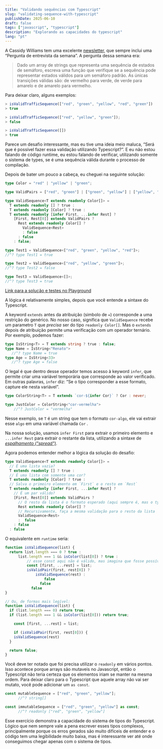```yaml
---
title: "Validando sequências com Typescript"
slug: "validating-sequence-with-typescript"
publishDate: 2025-06-10
draft: false
tags: ["javascript", "typescript"]
description: "Explorando as capacidades do typescript"
lang: "pt"
---
```


A Cassidy Williams tem uma excelente [newsletter](https://cassidoo.co/newsletter), que sempre inclui uma “Pergunta de entrevista da semana”. A pergunta dessa semana era:

> Dado um array de strings que representa uma sequência de estados de semáforo, escreva uma função que verifique se a sequência pode representar estados válidos para um semáforo padrão. As únicas transições válidas são: de vermelho para verde, de verde para amarelo e de amarelo para vermelho.

Para deixar claro, alguns exemplos:

```ts
> isValidTrafficSequence(["red", "green", "yellow", "red", "green"])
> true

> isValidTrafficSequence(["red", "yellow", "green"]);
> false

> isValidTrafficSequence([])
> true
```

Parece um desafio interessante, mas eu tive uma ideia meio maluca, “Será que é possível fazer essa validação utilizando Typescript?”. E eu não estou falando de código runtime, eu estou falando de verificar, utilizando somente o sistema de types, se é uma sequência válida durante o processo de compilação.

Depois de bater um pouco a cabeça, eu cheguei na seguinte solução:

```ts
type Color = "red" | "yellow" | "green";

type ValidPairs = ["red", "green"] | ["green", "yellow"] | ["yellow", "red"];

type ValidSequence<T extends readonly Color[]> =
  T extends readonly [] ? true :
  T extends readonly [Color] ? true :
  T extends readonly [infer First, ...infer Rest] ?
    [First, Rest[0]] extends ValidPairs ?
      Rest extends readonly Color[] ?
        ValidSequence<Rest>
        : false
      : false
    : false;

type Test1 = ValidSequence<["red", "green", "yellow", "red"]>;
//^? type Test1 = true

type Test2 = ValidSequence<["red", "yellow", "green"]>;
//^? type Test2 = false

type Test3 = ValidSequence<[]>;
//^? type Test3 = true
```

[Link para a solução e testes no Playground](https://www.typescriptlang.org/play/?#code/C4TwDgpgBAwg9gGzgJygXigImRAJpqAHyxAgSQHcDjMBzHCAO0wG4AoN0SKANQEMEAS1wAFPoOQBndFADa2PJgA0WehCaYAukTl0GzFZlLk4VbcXnHKyrDnyb2ncNH5DcAZQgBHAK5MAxhAAPAAqUBAAHsBMuNI4fLhwjAggsIgospoAfOhsUFBhkdGMsVDxicmpmVAA-FDAyH5QAFx5BeFRMXEQCUkpcvBIyNp1DU2t+YWdJd29lXKCjABmEKgAYhKSwCoAdHuLK6gAShBbI235shtS21AnW7IADJraRV28AsJim7UX+XenYAdYqlcp9VKDDLnf4wj5uTy+ALBe7ALJ-GHNKBLASSCDolpYnF4jGEhC4xxObgAUQikH8wFCwPeYwgOQwIQ4XGgIUBAEYZDS6QzXMIEX5GIEgvI7FosmiuQVAQAmAW0iD0oIijzecWS+RqDSGKymWXy5yKrYAZlVQs1n21iIlwWliiNZGs2RyAHovVAAJKMABuAEO3HBKdzAQAWG3q4X2sVIqUKfCGA0GWyKT1QH3+oOh4ThhU8rYAVljGq1iadyZlaf0NiM7pNnojFuAADYK-H4Tqk5Zm1RDHXVA3h1m5TnfQGQ2G2yXgAB2bt23uOvV6dQZzeG0db01TvOzwvzwEADhXVb7NZdqb3u6bJiHmbvO+YreLgIAnJeE9e9a2QA)

A lógica é relativamente simples, depois que você entende a sintaxe do Typescript.

A keyword `extends` antes da atribuição (simbolo de `=`) corresponde a uma restrição do genérico. No nosso caso, significa que `ValidSequence` recebe um parametro `T` que *precisa* ser do tipo `readonly Color[]`. Mas o `extends` depois de atribuição permite uma verificação com um operador ternário. Por exemplo, podemos fazer:

```ts
type IsString<T> = T extends string ? true : false;
type Name = IsString<"Renato">
   //^? type Name = true
type Age = IsString<33>
   //^? type Age = false
```

O legal é que dentro desse operador temos acesso à keyword `infer`, que permite criar uma variável temporária que corresponde ao valor verificado. Em outras palavras, `infer` diz: “Se o tipo corresponder a esse formato, capture ele nesta variável”.

```ts
type ColorString<T> = T extends `cor-${infer Cor}` ? Cor : never;

type JustColor = ColorString<"cor-vermelha">
    //^? JustColor = "vermelha"
```

Nesse exemplo, se `T` é um string que tem o formato `cor-algo`, ele vai extrair esse `algo` em uma variável chamada `Cor` .

Na nossa solução, usamos `infer First` para extrair o primeiro elemento e `...infer Rest` para extrair o restante da lista, utilizando a sintaxe de [*espalhamento ("spread")*](https://developer.mozilla.org/en-US/docs/Web/JavaScript/Reference/Operators/Spread_syntax).

Agora podemos entender melhor a lógica da solução do desafio:

```ts
type ValidSequence<T extends readonly Color[]> = 
  // É uma lista vazia?
  T extends readonly [] ? true : 
  // É uma lista com somente uma cor?
  T extends readonly [Color] ? true : 
  // Salva o primeiro elemento em `First` e o resto em `Rest`
  T extends readonly [infer First, ...infer Rest] ? 
    // É um par válido?
    [First, Rest[0]] extends ValidPairs ?
      // O resto da lista é o formato esperado (aqui sempre é, mas o typescript não sabe)
      Rest extends readonly Color[] ? 
      // Recursivamente, faça a mesma validação para o resto da lista 
      ValidSequence<Rest> 
      :  false 
    : false
  : false
```

O equivalente em `runtime` seria:

```ts
function isValidSequence(list) {
  return list.length === 0 ? true : 
	  list.length === 1 && isColor(list[0]) ? true :
		  // esse const aqui não é válido, mas imagina que fosse possível
		  const [first, ...rest] = list;
		  isValidPair(first, rest[0]) ? 
			  isValidSequence(rest) :
				  false
				false
			false
}

// Ou, de formas mais legível:
function isValidSequence(list) {
  if (list.length === 0) return true;
  if (list.length === 1 && isColor(list[0])) return true;

	const [first, ...rest] = list;

	if (isValidPair(first, rest[0])) {
    isValidSequence(rest)
  }

  return false;
}
```

Você deve ter notado que foi precisa utilizar o `readonly` em vários pontos. Isso acontece porque arrays são mutaveis no Javascript, então o Typescript não teria certeza que os elementos iriam se manter na mesma ordem. Para deixar claro para o Typescript que aquele array não vai ser mutato, você pode adicionar um `as const`.

```ts
const mutableSequence = ["red", "green", "yellow"];
      //^? string[]

const immutableSequence = ["red", "green", "yellow"] as const;
      //^? readonly ["red", "green", "yellow"]
```

Esse exercício demonstra a capacidade do sistema de tipos do Typescript. Lógico que nem sempre vale a pena escrever esses tipos complexos, principalmente porque os erros gerados são muito difíceis de entender e o código tem uma legibilidade muito baixa, mas é interessante ver até onde conseguimos chegar apenas com o sistema de tipos.